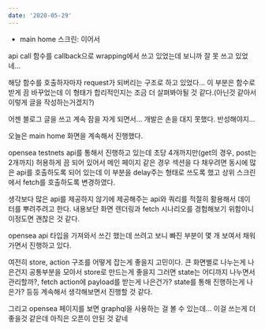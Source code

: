 ```yaml
---
date: '2020-05-29'
---
```


- main home 스크린: 이어서

api call 함수를 callback으로 wrapping에서 쓰고 있었는데 보니까 잘 못 쓰고 있었네...

해당 함수를 호출하자마자 request가 되버리는 구조로 하고 있었다... 이 부분은 함수로 받게 끔 바꾸었는데 이 형태가 합리적인지는 조금 더 살펴봐야될 것 같다.(아닌것 같아서 이렇게 글을 작성하는거겠지?)

어젠 블로그 글을 쓰고 계속 잠을 자게 되면서... 개발은 손을 대지 못했다. 반성해야지...

오늘은 main home 화면을 계속해서 진행했다.

opensea testnets api를 통해서 진행하고 있는데 초당 4개까지만(get의 경우, post는 2개까지) 허용하게 끔 되어 있어서 메인 페이지 같은 경우 섹션을 다 채우려면 동시에 많은 api를 호출하도록 되어 있는데 이 부분을 delay주는 형태로 쓰도록 했고 상위 스크린에서 fetch를 호출하도록 변경하였다.

생각보다 많은 api를 제공하지 않기에 제공해주는 api와 쿼리를 적절히 활용해서 데이터를 뿌려주려고 한다. 내용보단 화면 렌더링과 fetch 시나리오를 경험해보기 위함이니 이정도면 괜찮은 것 같다.

opensea api 타입을 가져와서 쓰긴 했는데 쓰려고 보니 빠진 부분이 몇 개 보여서 채워가면서 진행하고 있다.

여전히 store, action 구조를 어떻게 잡는게 좋을지 고민이다. 큰 화면별로 나누는게 나은건지 공통부분을 모아서 store로 만드는게 좋을지 그러면 state는 어디까지 나누면서 관리할까?, fetch action에 payload를 받는게 나은건가? state를 통해 진행하는게 나은가? 등등 계속해서 생각해보면서 진행할 것 같다.

그리고 opensea 페이지를 보면 graphql을 사용하는 걸 볼 수 있는데... 이걸 쓰는게 더 좋을것 같은데 아직은 오픈이 안된 것 같네
